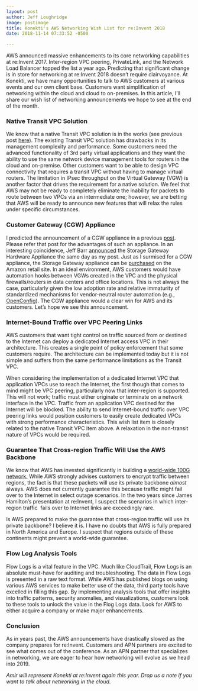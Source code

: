 ```yaml
---
layout: post
author: Jeff Loughridge
image: postimage
title: Konekti's AWS Networking Wish List for re:Invent 2018
date: 2018-11-14 07:33:52 -0500

---
```

AWS announced massive enhancements to its core networking capabilities at re:Invent 2017. Inter-region VPC peering, PrivateLink, and the Network Load Balancer topped the list a year ago. Predicting that significant change is in store for networking at re:Invent 2018 doesn’t require clairvoyance. At Konekti, we have many opportunities to talk to AWS customers at various events and our own client base. Customers want simplification of networking within the cloud and cloud to on-premises. In this article, I’ll share our wish list of networking announcements we hope to see at the end of the month.

### Native Transit VPC Solution

We know that a native Transit VPC solution is in the works (see previous post [here](https://konekti.us/2018/08/13/native-aws-transit-vpc-in-the-works.html)). The existing Transit VPC solution has drawbacks in its management complexity and performance. Some customers need the advanced functionality of 3rd party virtual applications and they want the ability to use the same network device management tools for routers in the cloud and on-premise. Other customers want to be able to design VPC connectivity that requires a transit VPC without having to manage virtual routers. The limitation in IPsec throughput on the Virtual Gateway (VGW) is another factor that drives the requirement for a native solution. We feel that AWS may not be ready to completely eliminate the inability for packets to route between two VPCs via an intermediate one; however, we are betting that AWS will be ready to announce new features that will relax the rules under specific circumstances.

### Customer Gateway (CGW) Appliance

I predicted the announcement of a CGW appliance in a previous [post](https://konekti.us/2018/09/18/the-rumored-aws-whitebox-switch-is-a-customer-gateway.html). Please refer that post for the advantages of such an appliance. In an interesting coincidence, Jeff Barr [announced](https://aws.amazon.com/blogs/aws/new-aws-storage-gateway-hardware-appliance/) the Storage Gateway Hardware Appliance the same day as my post. Just as I surmised for a CGW appliance, the Storage Gateway appliance can be [purchased](https://www.amazon.com/dp/B079RBVX3M) on the Amazon retail site. In an ideal environment, AWS customers would have automation hooks between VGWs created in the VPC and the physical firewalls/routers in data centers and office locations. This is not always the case, particularly given the low adoption rate and relative immaturity of standardized mechanisms for vendor-neutral router automation (e.g., [OpenConfig](http://www.openconfig.net/)). The CGW appliance would a clear win for AWS and its customers. Let’s hope we see this announcement.

### Internet-Bound Traffic over VPC Peering Links

AWS customers that want tight control on traffic sourced from or destined to the Internet can deploy a dedicated Internet access VPC in their architecture. This creates a single point of policy enforcement that some customers require. The architecture can be implemented today but it is not simple and suffers from the same performance limitations as the Transit VPC.

When considering the implementation of a dedicated Internet VPC that application VPCs use to reach the Internet, the first though that comes to mind might be VPC peering, particularly now that inter-region is supported. This will not work; traffic must either originate or terminate on a network interface in the VPC. Traffic from an application VPC destined for the Internet will be blocked. The ability to send Internet-bound traffic over VPC peering links would position customers to easily create dedicated VPCs with strong performance characteristics. This wish list item is closely related to the native Transit VPC item above. A relaxation in the non-transit nature of VPCs would be required.

### Guarantee That Cross-region Traffic Will Use the AWS Backbone

We know that AWS has invested significantly in building a [world-wide 100G network.](https://youtu.be/uj7Ting6Ckk) While AWS strongly advises customers to encrypt traffic between regions, the fact is that these packets will use its private backbone _almost_ always. AWS does not currently guarantee this because traffic might fail over to the Internet in select outage scenarios. In the two years since James Hamilton’s presentation at re:Invent, I suspect the scenarios in which inter-region traffic  fails over to Internet links are exceedingly rare.

Is AWS prepared to make the guarantee that cross-region traffic will use its private backbone? I believe it is. I have no doubts that AWS is fully prepared in North America and Europe. I suspect that regions outside of these continents might prevent a world-wide guarantee.

### Flow Log Analysis Tools

Flow Logs is a vital feature in the VPC. Much like CloudTrail, Flow Logs is an absolute must-have for auditing and troubleshooting. The data in Flow Logs is presented in a raw text format. While AWS has published blogs on using various AWS services to make better use of the data, third party tools have excelled in filling this gap. By implementing analysis tools that offer insights into traffic patterns, security anomalies, and visualizations, customers look to these tools to unlock the value in the Flog Logs data. Look for AWS to either acquire a company or make major enhancements.

### Conclusion

As in years past, the AWS announcements have drastically slowed as the company prepares for re:Invent. Customers and APN partners are excited to see what comes out of the conference. As an APN partner that specializes in networking, we are eager to hear how networking will evolve as we head into 2019.

_Amir will represent Konekti at re:Invent again this year. Drop us a note if you want to talk about networking in the cloud._